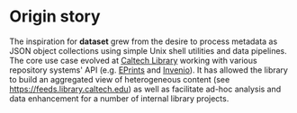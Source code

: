 
Origin story
============

The inspiration for __dataset__ grew from the desire to process metadata as
JSON object collections using simple Unix shell utilities and data
pipelines. The core use case evolved at
[Caltech Library](https://library.caltech.edu) working with various
repository systems' API (e.g.
[EPrints](https://en.wikipedia.org/wiki/EPrints) and 
[Invenio](https://en.wikipedia.org/wiki/Invenio)). It has allowed the 
library to build an aggregated view of heterogeneous content 
(see https://feeds.library.caltech.edu) as well as facilitate ad-hoc 
analysis and data enhancement for a number of internal library projects.


